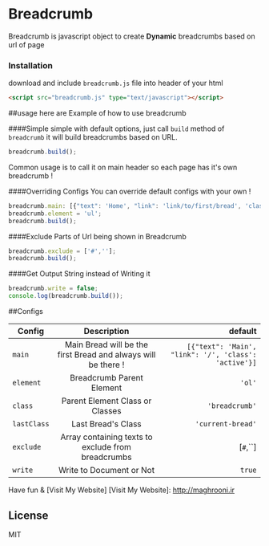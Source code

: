 # Breadcrumb

Breadcrumb is javascript object to create **Dynamic** breadcrumbs based on url of page

### Installation
download and include `breadcrumb.js` file into header of your html

```html
<script src="breadcrumb.js" type="text/javascript"></script>
```
##usage
here are Example of how to use breadcrumb

####Simple
simple with default options, just call `build` method of `breadcrumb` it will build breadcrumbs based on URL.<br>
```javascript
breadcrumb.build();
```
Common usage is to call it on main header so each page has it's own breadcrumb !

####Overriding Configs
You can override default configs with your own !
```javascript
breadcrumb.main: [{"text": 'Home', "link": 'link/to/first/bread', 'class': 'fristClass'}];
breadcrumb.element = 'ul';
breadcrumb.build();
```
####Exclude Parts of Url being shown in Breadcrumb
```javascript
breadcrumb.exclude = ['#',''];
breadcrumb.build();
```
####Get Output String instead of Writing it
```javascript
breadcrumb.write = false;
console.log(breadcrumb.build());
```
##Configs

| Config      | Description           | default |
| ------------- |:-------------:| -----:|
| `main`      | Main Bread will be the first Bread and always will be there ! | `[{"text": 'Main', "link": '/', 'class': 'active'}]`   |
| `element`   | Breadcrumb Parent Element     |   `'ol'` |
| `class`     | Parent Element Class or Classes      |   `'breadcrumb'` |
| `lastClass` | Last Bread's Class       |   `'current-bread'` |
| `exclude` | Array containing texts to exclude from breadcrumbs       |   [`#`,``] |
| `write` | Write to Document or Not       |   `true` |

Have fun & [Visit My Website]
[Visit My Website]: http://maghrooni.ir

License
----
MIT
